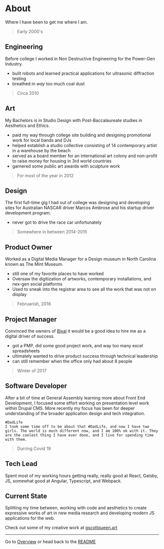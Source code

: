 # About

Where I have been to get me where I am.

> Early 2000's
## Engineering
Before college I worked in Non Destructive Engineering for the Power-Gen Industry.

- built robots and learned practical applications for ultrasonic diffraction testing
- breathed in *way* too much coal dust

> Circa 2010
## Art
My Bachelors is in Studio Design with Post-Baccalaureate studies in Aesthetics and Ethics.

- paid my way through college site building and designing promotional work for local bands and DJs
- helped establish a studio collective consisting of 14 contemporary artist in a warehouse by the beach
- served as a board member for an international art colony and non-profit to raise money for housing in 3rd world countries
- garnered some public art awards with sculpture work

> For most of the year in 2012
## Design
The first full-time gig I had out of college was designing and developing sites for Australian NASCAR driver Marcos Ambrose and his startup driver development program.

- never got to drive the race car unfortunately

> Somewhere in between 2014-2015
## Product Owner
Worked as a Digital Media Manager for a Design museum in North Carolina known as The Mint Museum.

- still one of my favorite places to have worked
- Oversaw the digitization of artworks, contemporary installations, and nex-gen social platforms
- Used to sneak into the registrar area to see all the work that was not on display

> Februarish, 2016
## Project Manager
Convinced the owners of [Bixal](https://www.bixal.com/) it would be a good idea to hire me as a digital driver of success.

- got a PMP, did some good project work, and way too many excel spreadsheets
- ultimately wanted to drive product success through technical leadership
- can still remember when the office only had about 8 people

> Winter of 2017
## Software Developer
After a bit of time at General Assembly learning more about Front End Development, I focused some effort working on presentation level work within Drupal CMS. More recently my focus has been for deeper understanding of the broader application design and tech integration.

```
#DadLife
I took some time off to be about that #DadLife, and now I have two girls. The world is much different now, and I am 100% ok with it. They are the coolest thing I have ever done, and I live for spending time with them.
```

> Durring Covid 19
## Tech Lead
Spent most of my working hours getting really, really good at React, Gatsby, JS, somewhat good at Angular, Typescript, and Webpack.

## Current State
Splitting my time between, working with code and aesthetics to create expressive works of art in new media research and developing modern JS applications for the web.

Check out some of my creative work at [gscottqueen.art](https://www.gscottqueen.art/)

___


Go to [Overview](overview.md) or head back to the [README](README.md)
